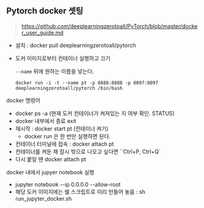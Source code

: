 ## Pytorch docker 셋팅

> https://github.com/deeplearningzerotoall/PyTorch/blob/master/docker_user_guide.md

- 설치 : docker pull deeplearningzerotoall/pytorch

- 도커 이미지로부터 컨테이너 실행하고 끄기

  ``--name`` 뒤에 원하는 이름을 넣는다.

  ```
  docker run -i -t --name pt -p 8888:8888 -p 8097:8097 deeplearningzerotoall/pytorch /bin/bash
  ```

  

docker 명령어

- docker ps -a  (현재 도커 컨테이너가 켜져있는 지 여부 확인. STATUS)
- docker 내부에서 종료 exit
- 재시작 : docker start pt (컨테이너 켜기)
  - docker run 은 한 번만 실행하면 된다. 
- 컨테이너 터미널에 접속 : docker attach pt
- 컨테이너를 켜둔 채 잠시 밖으로 나오고 싶다면 ``Ctrl+P, Ctrl+Q`
- 다시 붙일 땐 docker attach pt



docker 내에서 jupyer notebook 실행

- jupyter notebook --ip 0.0.0.0 --allow-root
- 해당 도커 이미지에는 쉘 스크립트로 미리 만들어 놓음 : sh run_jupyter_docker.sh
